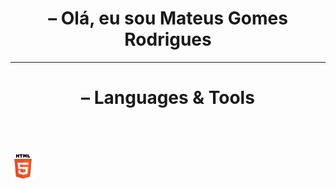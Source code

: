 <h1 align="center"> – Olá, eu sou Mateus Gomes Rodrigues</h1>
<hr>
<h1 align="center">– Languages & Tools</b><h1>
<br>
<a href="https://www.w3.org/html/" rel="nofollow"> <img src="https://raw.githubusercontent.com/devicons/devicon/master/icons/html5/html5-original-wordmark.svg" alt="html5" width="40" height="40" style="max-width: 100%;"> </a>
